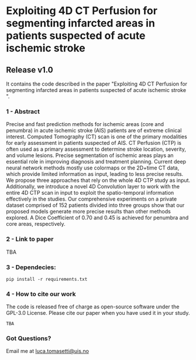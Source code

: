 # Exploiting 4D CT Perfusion for segmenting infarcted areas in patients suspected of acute ischemic stroke 
## Release v1.0
It contains the code described in the paper "Exploiting 4D CT Perfusion for segmenting infarcted areas in patients suspected of acute ischemic stroke ".

### 1 - Abstract
Precise and fast prediction methods for ischemic areas (core and penumbra) in acute ischemic stroke (AIS) patients are of extreme clinical interest.
Computed Tomography (CT) scan is one of the primary modalities for early assessment in patients suspected of AIS.
CT Perfusion (CTP) is often used as a primary assessment to determine stroke location, severity, and volume lesions.
Precise segmentation of ischemic areas plays an essential role in improving diagnosis and treatment planning.
Current deep neural network methods mostly use colormaps or the 2D+time CT data, which provide limited information as input, leading to less precise results. 
We propose three approaches that rely on the whole 4D CTP study as input.
Additionally, we introduce a novel 4D Convolution layer to work with the entire 4D CTP scan in input to exploit the spatio-temporal information effectively in the studies.
Our comprehensive experiments on a private dataset comprised of 152 patients divided into three groups show that our proposed models generate more precise results than other methods explored.
A Dice Coefficient of 0.70 and 0.45 is achieved for penumbra and core areas, respectively.

### 2 - Link to paper

TBA

### 3 - Dependecies:
```
pip install -r requirements.txt
```

### 4 - How to cite our work
The code is released free of charge as open-source software under the GPL-3.0 License. Please cite our paper when you have used it in your study.
```
TBA
```

### Got Questions?
Email me at luca.tomasetti@uis.no

